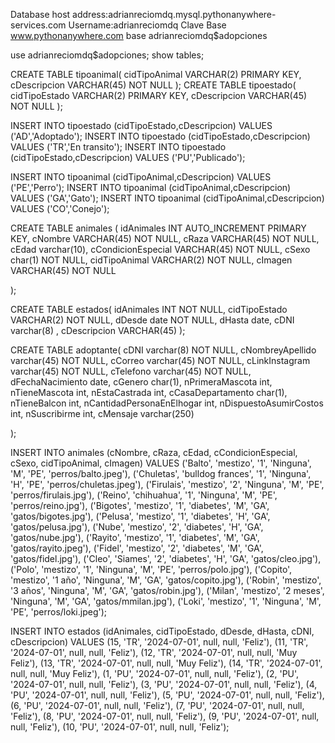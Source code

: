 Database host address:adrianreciomdq.mysql.pythonanywhere-services.com
Username:adrianreciomdq
Clave Base www.pythonanywhere.com
base adrianreciomdq$adopciones

use adrianreciomdq$adopciones;
show tables;

CREATE TABLE tipoanimal(
    cidTipoAnimal VARCHAR(2) PRIMARY KEY,
    cDescripcion VARCHAR(45) NOT NULL
);
CREATE TABLE tipoestado(
    cidTipoEstado  VARCHAR(2) PRIMARY KEY,
    cDescripcion VARCHAR(45) NOT NULL
);

INSERT INTO tipoestado (cidTipoEstado,cDescripcion) VALUES ('AD','Adoptado');
INSERT INTO tipoestado (cidTipoEstado,cDescripcion) VALUES ('TR','En transito');
INSERT INTO tipoestado (cidTipoEstado,cDescripcion) VALUES ('PU','Publicado');

INSERT INTO tipoanimal (cidTipoAnimal,cDescripcion) VALUES ('PE','Perro');
INSERT INTO tipoanimal (cidTipoAnimal,cDescripcion) VALUES ('GA','Gato');
INSERT INTO tipoanimal (cidTipoAnimal,cDescripcion) VALUES ('CO','Conejo');

CREATE TABLE animales (
    idAnimales INT AUTO_INCREMENT PRIMARY KEY,
    cNombre VARCHAR(45) NOT NULL,
    cRaza VARCHAR(45) NOT NULL,
    cEdad varchar(10), 
    cCondicionEspecial VARCHAR(45) NOT NULL,
    cSexo char(1) NOT NULL,
    cidTipoAnimal VARCHAR(2) NOT NULL,
    cImagen VARCHAR(45) NOT NULL

);

CREATE TABLE estados(
    idAnimales INT NOT NULL,
    cidTipoEstado  VARCHAR(2) NOT NULL,
    dDesde date NOT NULL,
    dHasta date,
    cDNI varchar(8) ,
    cDescripcion VARCHAR(45)
);

CREATE TABLE adoptante(
    cDNI varchar(8)  NOT NULL,
    cNombreyApellido varchar(45) NOT NULL,
    cCorreo varchar(45) NOT NULL,
    cLinkInstagram varchar(45) NOT NULL,
    cTelefono varchar(45) NOT NULL,
    dFechaNacimiento date,
    cGenero char(1),
    nPrimeraMascota  int,
    nTieneMascota  int,
    nEstaCastrada   int,
    cCasaDepartamento char(1),
    nTieneBalcon int,
    nCantidadPersonaEnElhogar int,
    nDispuestoAsumirCostos int,
    nSuscribirme int,
    cMensaje varchar(250)

);

INSERT INTO animales (cNombre, cRaza, cEdad, cCondicionEspecial, cSexo, cidTipoAnimal, cImagen) 
VALUES 
('Balto', 'mestizo', '1', 'Ninguna', 'M', 'PE', 'perros/balto.jpeg'),
('Chuletas', 'bulldog frances', '1', 'Ninguna', 'H', 'PE', 'perros/chuletas.jpeg'),
('Firulais', 'mestizo', '2', 'Ninguna', 'M', 'PE', 'perros/firulais.jpg'),
('Reino', 'chihuahua', '1', 'Ninguna', 'M', 'PE', 'perros/reino.jpg'),
('Bigotes', 'mestizo', '1', 'diabetes', 'M', 'GA', 'gatos/bigotes.jpg'),
('Pelusa', 'mestizo', '1', 'diabetes', 'H', 'GA', 'gatos/pelusa.jpg'),
('Nube', 'mestizo', '2', 'diabetes', 'H', 'GA', 'gatos/nube.jpg'),
('Rayito', 'mestizo', '1', 'diabetes', 'M', 'GA', 'gatos/rayito.jpeg'),
('Fidel', 'mestizo', '2', 'diabetes', 'M', 'GA', 'gatos/fidel.jpg'),
('Cleo', 'Siames', '2', 'diabetes', 'H', 'GA', 'gatos/cleo.jpg'),
('Polo', 'mestizo', '1', 'Ninguna', 'M', 'PE', 'perros/polo.jpg'),
('Copito', 'mestizo', '1 año', 'Ninguna', 'M', 'GA', 'gatos/copito.jpg'),
('Robin', 'mestizo', '3 años', 'Ninguna', 'M', 'GA', 'gatos/robin.jpg'),
('Milan', 'mestizo', '2 meses', 'Ninguna', 'M', 'GA', 'gatos/mmilan.jpg'),
('Loki', 'mestizo', '1', 'Ninguna', 'M', 'PE', 'perros/loki.jpeg');

 INSERT INTO  estados (idAnimales, cidTipoEstado, dDesde, dHasta, cDNI, cDescripcion) 
 VALUES
  (15, 'TR', '2024-07-01', null, null, 'Feliz'),
 (11, 'TR', '2024-07-01', null, null, 'Feliz'),
 (12, 'TR', '2024-07-01', null, null, 'Muy Feliz'),
 (13, 'TR', '2024-07-01', null, null, 'Muy Feliz'),
 (14, 'TR', '2024-07-01', null, null, 'Muy Feliz'),
   (1, 'PU', '2024-07-01', null, null, 'Feliz'),
  (2, 'PU', '2024-07-01', null, null, 'Feliz'),
  (3, 'PU', '2024-07-01', null, null, 'Feliz'),
  (4, 'PU', '2024-07-01', null, null, 'Feliz'),
  (5, 'PU', '2024-07-01', null, null, 'Feliz'),
  (6, 'PU', '2024-07-01', null, null, 'Feliz'),
  (7, 'PU', '2024-07-01', null, null, 'Feliz'),
  (8, 'PU', '2024-07-01', null, null, 'Feliz'),
  (9, 'PU', '2024-07-01', null, null, 'Feliz'),
  (10, 'PU', '2024-07-01', null, null, 'Feliz');